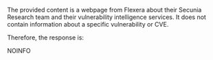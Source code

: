 The provided content is a webpage from Flexera about their Secunia Research team and their vulnerability intelligence services. It does not contain information about a specific vulnerability or CVE.

Therefore, the response is:

NOINFO